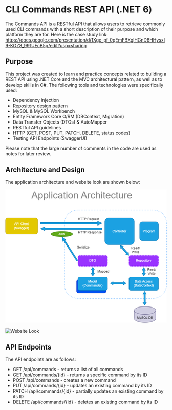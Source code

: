 # CLI Commands REST API (.NET 6)

The Commands API is a RESTful API that allows users to retrieve commonly used CLI commands with a short description of their purpose and which platform they are for. 
Here is the case study link: https://docs.google.com/presentation/d/1Xge_pf_0qEmFBXglHGnD6HHysxI9-KOZ8_991UEcB5g/edit?usp=sharing

## Purpose

This project was created to learn and practice concepts related to building a REST API using .NET Core and the MVC architectural pattern, 
as well as to develop skills in C#. The following tools and technologies were specifically used:

- Dependency injection
- Repository design pattern
- MySQL & MySQL Workbench
- Entity Framework Core O/RM (DBContext, Migration)
- Data Transfer Objects (DTOs) & AutoMapper
- RESTful API guidelines
- HTTP (GET, POST, PUT, PATCH, DELETE, status codes)
- Testing API Endpoints (SwaggerUI)

Please note that the large number of comments in the code are used as notes for later review.

## Architecture and Design

The application architecture and website look are shown below:

![Application Architecture](https://github.com/JoshSauce1/CLI-RESTAPI_DotNet6/blob/master/MVC%20Application%20Architecture.drawio.png)

![Website Look](/images/website-look.png)

## API Endpoints

The API endpoints are as follows:

- GET /api/commands - returns a list of all commands
- GET /api/commands/{id} - returns a specific command by its ID
- POST /api/commands - creates a new command
- PUT /api/commands/{id} - updates an existing command by its ID
- PATCH /api/commands/{id} - partially updates an existing command by its ID
- DELETE /api/commands/{id} - deletes an existing command by its ID

